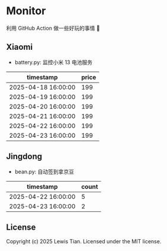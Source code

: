 # Monitor

利用 GitHub Action 做一些好玩的事情 🤣

## Xiaomi

- battery.py: 监控小米 13 电池服务

<!-- xiaomi13battery-start -->

| timestamp | price |
| --- | --- |
| 2025-04-18 16:00:00 | 199 |
| 2025-04-19 16:00:00 | 199 |
| 2025-04-20 16:00:00 | 199 |
| 2025-04-21 16:00:00 | 199 |
| 2025-04-22 16:00:00 | 199 |
| 2025-04-23 16:00:00 | 199 |

<!-- xiaomi13battery-end -->

## Jingdong

- bean.py: 自动签到拿京豆

<!-- jingdongbean-start -->

| timestamp | count |
| --- | --- |
| 2025-04-22 16:00:00 | 5 |
| 2025-04-23 16:00:00 | 2 |

<!-- jingdongbean-end -->

## License

Copyright (c) 2025 Lewis Tian. Licensed under the MIT license.
